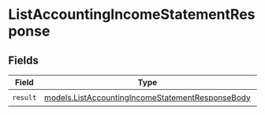 # ListAccountingIncomeStatementResponse


## Fields

| Field                                                                                                      | Type                                                                                                       | Required                                                                                                   | Description                                                                                                |
| ---------------------------------------------------------------------------------------------------------- | ---------------------------------------------------------------------------------------------------------- | ---------------------------------------------------------------------------------------------------------- | ---------------------------------------------------------------------------------------------------------- |
| `result`                                                                                                   | [models.ListAccountingIncomeStatementResponseBody](../models/listaccountingincomestatementresponsebody.md) | :heavy_check_mark:                                                                                         | N/A                                                                                                        |